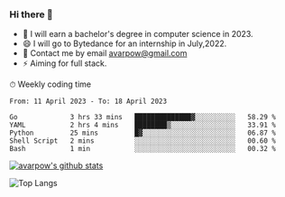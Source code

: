 ### Hi there 👋
<!--I have been a GitHub member for [![Years Badge](https://badges.pufler.dev/years/avarpow)](https://badges.pufler.dev)-->
- 🌱 I will earn a bachelor's degree in computer science in 2023.
- 😄 I will go to Bytedance for an internship in July,2022.
- 💬 Contact me by email avarpow@gmail.com
- ⚡ Aiming for full stack.

<!--💻 Coding Activity Logging

[![Commits Badge](https://badges.pufler.dev/commits/weekly/avarpow)](https://badges.pufler.dev)-->

⏱ Weekly coding time
<!--START_SECTION:waka-->

```text
From: 11 April 2023 - To: 18 April 2023

Go             3 hrs 33 mins   ██████████████▓░░░░░░░░░░   58.29 %
YAML           2 hrs 4 mins    ████████▒░░░░░░░░░░░░░░░░   33.91 %
Python         25 mins         █▓░░░░░░░░░░░░░░░░░░░░░░░   06.87 %
Shell Script   2 mins          ░░░░░░░░░░░░░░░░░░░░░░░░░   00.60 %
Bash           1 min           ░░░░░░░░░░░░░░░░░░░░░░░░░   00.32 %
```

<!--END_SECTION:waka-->

[![avarpow's github stats](https://github-readme-stats.vercel.app/api?username=avarpow&count_private=true&show_icons=true&hide=issues&hide_border=true)](https://github.com/anuraghazra/github-readme-stats)

![Top Langs](https://github-readme-stats.vercel.app/api/top-langs/?username=avarpow&layout=compact&hide_border=true) 
<!--[![avarpow's wakatime stats](https://github-readme-stats.vercel.app/api/wakatime?username=avarpow)](https://github.com/anuraghazra/github-readme-stats)-->
